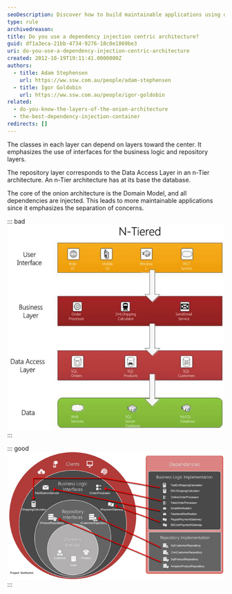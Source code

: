 ```yaml
---
seoDescription: Discover how to build maintainable applications using dependency injection centric architecture and master the Onion Architecture's layers.
type: rule
archivedreason:
title: Do you use a dependency injection centric architecture?
guid: df1a3eca-21bb-4734-9276-18c0e1869be3
uri: do-you-use-a-dependency-injection-centric-architecture
created: 2012-10-19T19:11:41.0000000Z
authors:
  - title: Adam Stephensen
    url: https://ww.ssw.com.au/people/adam-stephensen
  - title: Igor Goldobin
    url: https://ww.ssw.com.au/people/igor-goldobin
related:
  - do-you-know-the-layers-of-the-onion-architecture
  - the-best-dependency-injection-container
redirects: []
---
```


The classes in each layer can depend on layers toward the center. It emphasizes the use of interfaces for the business logic and repository layers.

The repository layer corresponds to the Data Access Layer in an n-Tier architecture. An n-Tier architecture has at its base the database.

The core of the onion architecture is the Domain Model, and all dependencies are injected. This leads to more maintainable applications since it emphasizes the separation of concerns.

<!--endintro-->

::: bad  
![Figure: Bad example – N-Tiered architectures do not inherently support dependency injection](dependency-injection-bad.jpg)  
:::

::: good  
![Figure: Good example – The Onion Architecture promotes layers built on interfaces, and then injecting dependencies into those layers. This keeps coupling low, and therefore maintainability high](dependency-injection-good.jpg)  
:::
